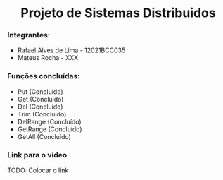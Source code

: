 <h1 align="center">Projeto de Sistemas Distribuidos</h1>

<h3>Integrantes:</h3>

* Rafael Alves de Lima - 12021BCC035
* Mateus Rocha - XXX

<h3>Funções concluídas:</h3>

* Put (Concluído)
* Get (Concluído)
* Del (Concluído)
* Trim (Concluído)
* DelRange (Concluído)
* GetRange (Concluído)
* GetAll (Concluído)

<h3>Link para o vídeo</h3>
TODO: Colocar o link